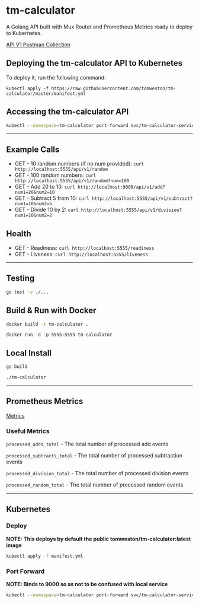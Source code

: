 # tm-calculator

A Golang API built with Mux Router and Prometheus Metrics ready to deploy to Kubernetes.

[API V1 Postman Collection](v1_postman_collection.json)
  
## Deploying the tm-calculator API to Kubernetes

To deploy it, run the following command:

```
kubectl apply -f https://raw.githubusercontent.com/tomweston/tm-calculator/master/manifest.yml
```

## Accessing the tm-calculator API

```sh
kubectl --namespace=tm-calculator port-forward svc/tm-calculator-service 5555:5555
```

---

## Example Calls

- GET - 10 random numbers (if no num provided): `curl http://localhost:5555/api/v1/random`
- GET - 100 random numbers: `curl http://localhost:5555/api/v1/random?num=100`
- GET - Add 20 to 10: `curl http://localhost:9000/api/v1/add?num1=20&num2=10`
- GET - Subtract 5 from 10: `curl http://localhost:5555/api/v1/subtract?num1=10&num2=5`
- GET - Divide 10 by 2: `curl http://localhost:5555/api/v1/division?num1=10&num2=2`

## Health

- GET - Readiness: `curl http://localhost:5555/readiness`
- GET - Liveness: `curl http://localhost:5555/liveness`

---

## Testing

```sh
go test -v ./...
```

## Build & Run with Docker

```sh
docker build -t tm-calculator .
```
```
docker run -d -p 5555:5555 tm-calculator
```

## Local Install

```sh
go build
```
```sh
./tm-calculator
```

---

## Prometheus Metrics

[Metrics](http://127.0.0.1:5555/metrics)

### Useful Metrics

`processed_adds_total` - The total number of processed add events

`processed_subtracts_total` - The total number of processed subtraction events

`processed_division_total` - The total number of processed division events

`processed_random_total` - The total number of processed random events

---

## Kubernetes

### Deploy

**NOTE: This deploys by default the public tomweston/tm-calculator:latest image**

```sh
kubectl apply -f manifest.yml
```

### Port Forward

**NOTE: Binds to 9000 so as not to be confused with local service**

```sh
kubectl --namespace=tm-calculator port-forward svc/tm-calculator-service 5555:5555
```